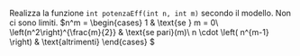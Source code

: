 Realizza la funzione `int potenzaEff(int n, int m)` secondo il modello. Non ci sono limiti.
$n^m = \begin{cases}
  1                             & \text{se } m = 0\\
  \left(n^2\right)^{\frac{m}{2}}  & \text{se pari}(m)\\
  n \cdot \left( n^{m-1} \right)  & \text{altrimenti}
\end{cases}
$